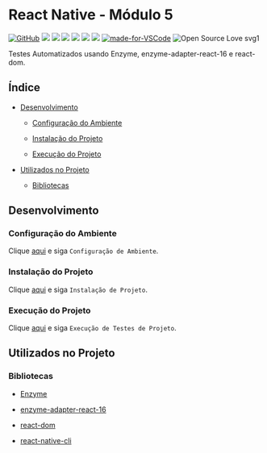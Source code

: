 # React Native - Módulo 5

[![GitHub](https://img.shields.io/github/license/mashape/apistatus.svg)](https://github.com/osvaldokalvaitir/react-native-modulo5/blob/master/LICENSE)
![](https://img.shields.io/github/package-json/v/osvaldokalvaitir/react-native-modulo5.svg)
![](https://img.shields.io/github/last-commit/osvaldokalvaitir/react-native-modulo5.svg?color=red)
![](https://img.shields.io/github/languages/top/osvaldokalvaitir/react-native-modulo5.svg?color=yellow)
![](https://img.shields.io/github/languages/count/osvaldokalvaitir/react-native-modulo5.svg?color=lightgrey)
![](https://img.shields.io/github/languages/code-size/osvaldokalvaitir/react-native-modulo5.svg)
![](https://img.shields.io/github/repo-size/osvaldokalvaitir/react-native-modulo5.svg?color=blueviolet)
[![made-for-VSCode](https://img.shields.io/badge/Made%20for-VSCode-1f425f.svg)](https://code.visualstudio.com/)
![Open Source Love svg1](https://badges.frapsoft.com/os/v1/open-source.svg?v=103)

Testes Automatizados usando Enzyme, enzyme-adapter-react-16 e react-dom.

## Índice

- [Desenvolvimento](#desenvolvimento)

  - [Configuração do Ambiente](#configuração-do-ambiente)

  - [Instalação do Projeto](#instalação-do-projeto)

  - [Execução do Projeto](#execução-do-projeto)

- [Utilizados no Projeto](#utilizados-no-projeto)

  - [Bibliotecas](#bibliotecas)

## Desenvolvimento

### Configuração do Ambiente

Clique [aqui](https://github.com/osvaldokalvaitir/projects-settings/blob/master/README.md) e siga `Configuração de Ambiente`.

### Instalação do Projeto

Clique [aqui](https://github.com/osvaldokalvaitir/projects-settings/blob/master/nodejs/nodejs.md) e siga `Instalação de Projeto`.

### Execução do Projeto

Clique [aqui](https://github.com/osvaldokalvaitir/projects-settings/blob/master/nodejs/libs/react-native-cli.md) e siga `Execução de Testes de Projeto`.

## Utilizados no Projeto

### Bibliotecas

- [Enzyme](https://github.com/osvaldokalvaitir/projects-settings/blob/master/nodejs/libs/enzyme.md)

- [enzyme-adapter-react-16](https://github.com/osvaldokalvaitir/projects-settings/blob/master/nodejs/libs/enzyme-adapter-react-16.md)

- [react-dom](https://github.com/osvaldokalvaitir/projects-settings/blob/master/nodejs/libs/react-dom.md)

- [react-native-cli](https://github.com/osvaldokalvaitir/projects-settings/blob/master/nodejs/libs/react-native-cli.md)
